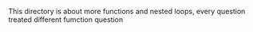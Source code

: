 This directory is about more functions and nested loops, every question treated different fumction question
